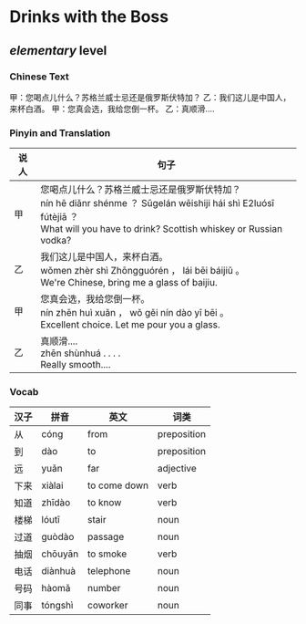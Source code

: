 # Drinks with the Boss
## *elementary* level

### Chinese Text
甲：您喝点儿什么？苏格兰威士忌还是俄罗斯伏特加？
乙：我们这儿是中国人，来杯白酒。
甲：您真会选，我给您倒一杯。
乙：真顺滑....

### Pinyin and Translation
|说人|句子|
|----|----|
|甲|您喝点儿什么？苏格兰威士忌还是俄罗斯伏特加？<br />nín hē diǎnr shénme ？ Sūgelán wēishiji hái shì E2luósī fútèjiā ？<br />What will you have to drink? Scottish whiskey or Russian vodka?|
|乙|我们这儿是中国人，来杯白酒。<br />wǒmen zhèr shì Zhōngguórén ， lái bēi báijiǔ 。<br />We're Chinese, bring me a glass of baijiu.|
|甲|您真会选，我给您倒一杯。<br />nín zhēn huì xuǎn ， wǒ gěi nín dào yī bēi 。<br />Excellent choice. Let me pour you a glass.|
|乙|真顺滑....<br />zhēn shùnhuá . . . .<br />Really smooth....|
### Vocab
|汉子|拼音|英文|词类|
|----|----|----|----|
|从|cóng|from|preposition|
|到|dào|to|preposition|
|远|yuǎn|far|adjective|
|下来|xiàlai|to come down|verb|
|知道|zhīdào|to know|verb|
|楼梯|lóutī|stair|noun|
|过道|guòdào|passage|noun|
|抽烟|chōuyān|to smoke|verb|
|电话|diànhuà|telephone|noun|
|号码|hàomǎ|number|noun|
|同事|tóngshì|coworker|noun|